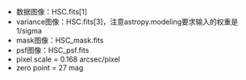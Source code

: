 * 数据图像：HSC.fits[1]
* variance图像：HSC.fits[3]，注意astropy.modeling要求输入的权重是1/sigma
* mask图像：HSC_mask.fits
* psf图像：HSC_psf.fits
* pixel scale = 0.168 arcsec/pixel
* zero point = 27 mag